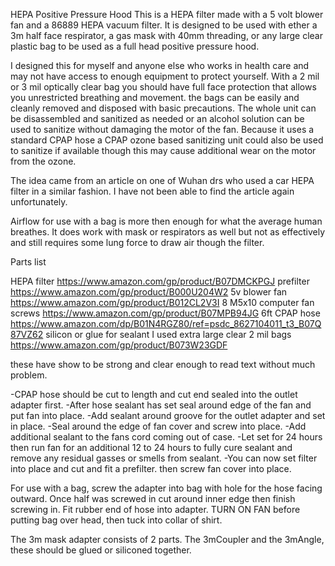 HEPA Positive Pressure Hood
This is a HEPA filter made with a 5 volt blower fan and a 86889 HEPA vacuum filter.
It is designed to be used with ether a 3m half face respirator, a gas mask with 40mm threading, or any large clear plastic bag to be used as a full head positive pressure hood.

I designed this for myself and anyone else who works in health care and may not have access to enough equipment to protect yourself. With a 2 mil or 3 mil optically clear bag you should have full face protection that allows you unrestricted breathing and movement. the bags can be easily and cleanly removed and disposed with basic precautions.
The whole unit can be disassembled and sanitized as needed or an alcohol solution can be used to sanitize without damaging the motor of the fan. Because it uses a standard CPAP hose a CPAP ozone based sanitizing unit could also be used to sanitize if available though this may cause additional wear on the motor from the ozone.

The idea came from an article on one of Wuhan drs who used a car HEPA filter in a similar fashion. I have not been able to find the article again unfortunately.

Airflow for use with a bag is more then enough for what the average human breathes. It does work with mask or respirators as well but not as effectively and still requires some lung force to draw air though the filter.

Parts list

HEPA filter https://www.amazon.com/gp/product/B07DMCKPGJ
prefilter https://www.amazon.com/gp/product/B000U204W2
5v blower fan https://www.amazon.com/gp/product/B012CL2V3I
8 M5x10 computer fan screws https://www.amazon.com/gp/product/B07MPB94JG
6ft CPAP hose https://www.amazon.com/dp/B01N4RGZ80/ref=psdc_8627104011_t3_B07Q87VZ62
silicon or glue for sealant
I used extra large clear 2 mil bags
https://www.amazon.com/gp/product/B073W23GDF

these have show to be strong and clear enough to read text without much problem.

-CPAP hose should be cut to length and cut end sealed into the outlet adapter first.
-After hose sealant has set seal around edge of the fan and put fan into place.
-Add sealant around groove for the outlet adapter and set in place.
-Seal around the edge of fan cover and screw into place.
-Add additional sealant to the fans cord coming out of case.
-Let set for 24 hours then run fan for an additional 12 to 24 hours to fully cure sealant and
remove any residual gasses or smells from sealant.
-You can now set filter into place and cut and fit a prefilter. then screw fan cover into place.

For use with a bag, screw the adapter into bag with hole for the hose facing outward. Once half was screwed in cut around inner edge then finish screwing in.
Fit rubber end of hose into adapter. TURN ON FAN before putting bag over head, then tuck into collar of shirt.

The 3m mask adapter consists of 2 parts. The 3mCoupler and the 3mAngle, these should be glued or siliconed together.